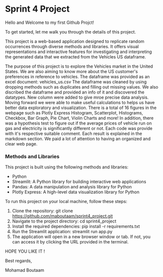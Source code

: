 # Sprint 4 Project

Hello and Welcome to my first Github Projct!

To get started, let me walk you through the details of this project. 

This project is a web-based application designed to replicate random occurrences through diverse methods and libraries. It offers visual representations and interactive features for investigating and interpreting the generated data that we extracted from the Vehicles US dataframe.

The purpose of this project is to explore the Vehicles market in the United States.
We are also aiming to know more about the US customer's preferences in reference to vehicles.
The dataframe was provided as an excel document: vehicles_us.csv
The dataframe was cleaned by using dropping methods such as duplicates and filling out missing values.
We also discribed the dataframe and provided an info of it and discovered the datatypes.
New column were added to give mroe precise data analysis.
Moving forward we were able to make useful calculations to helps us have better data exploratory and visualization.
There is a total of 16 figures in the webpage such as Plotly Express Histogram, Scatterplot, Histograms, Checkbox, Bar Graph, Pie Chart, Violin Charts and more!
In addition, there was a hypothesis test to figure out if the average prices of vehicle run on gas and electricity is significantly different or not.
Each code was provide with it's respective suitable comment.
Each result is explained in the markdown section.
We paid a lot of attention to having an organized and clear web page.


### Methods and Libraries
This project is built using the following methods and libraries:

- Python
- Streamlit: A Python library for building interactive web applications
- Pandas: A data manipulation and analysis library for Python
- Plotly Express: A high-level data visualization library for Python

To run this project on your local machine, follow these steps:

1. Clone the repository: git clone https://github.com/maboutaam/sprint4_project.git
2. Navigate to the project directory: cd sprint4_project
3. Install the required dependencies: pip install -r requirements.txt
4. Run the Streamlit application: streamlit run app.py
5. The application will open in a new browser window or tab. If not, you can access it by clicking the URL provided in the terminal.

HOPE YOU LIKE IT !

Best regards,

Mohamad Boutaam